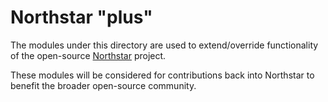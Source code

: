# Northstar "plus"

The modules under this directory are used to extend/override functionality of the open-source [Northstar](https://northstar.aws-prototyping.cloud/) project.

These modules will be considered for contributions back into Northstar to benefit the broader open-source community.

